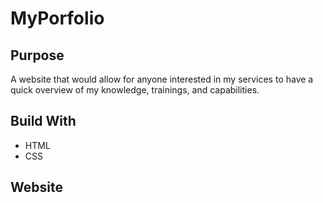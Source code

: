# MyPorfolio
## Purpose
A website that would allow for anyone interested in my services to have a quick overview of my knowledge, trainings, and capabilities.  

## Build With
* HTML
* CSS

## Website

